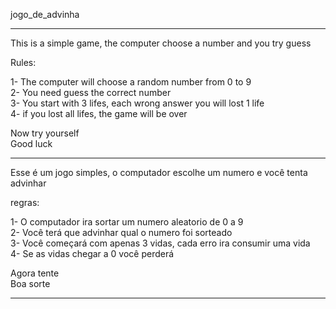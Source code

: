 jogo_de_advinha

-------------------------------------------------------------------------------------------------------------------------------------------------------------------------

This is a simple game, the computer choose a number and you try guess <br>

Rules: <br>

1- The computer will choose a random number from 0 to 9 <br>
2- You need guess the correct number <br>
3- You start with 3 lifes, each wrong answer you will lost 1 life <br>
4- if you lost all lifes, the game will be over <br>

Now try yourself <br>
Good luck <br>

-------------------------------------------------------------------------------------------------------------------------------------------------------------------------

Esse é um jogo simples, o computador escolhe um numero e você tenta advinhar <br>

regras: <br>

1- O computador ira sortar um numero aleatorio de 0 a 9 <br>
2- Você terá que advinhar qual o numero foi sorteado <br>
3- Você começará com apenas 3 vidas, cada erro ira consumir uma vida <br>
4- Se as vidas chegar a 0 você perderá <br>
 
Agora tente <br>
Boa sorte <br>

-------------------------------------------------------------------------------------------------------------------------------------------------------------------------
